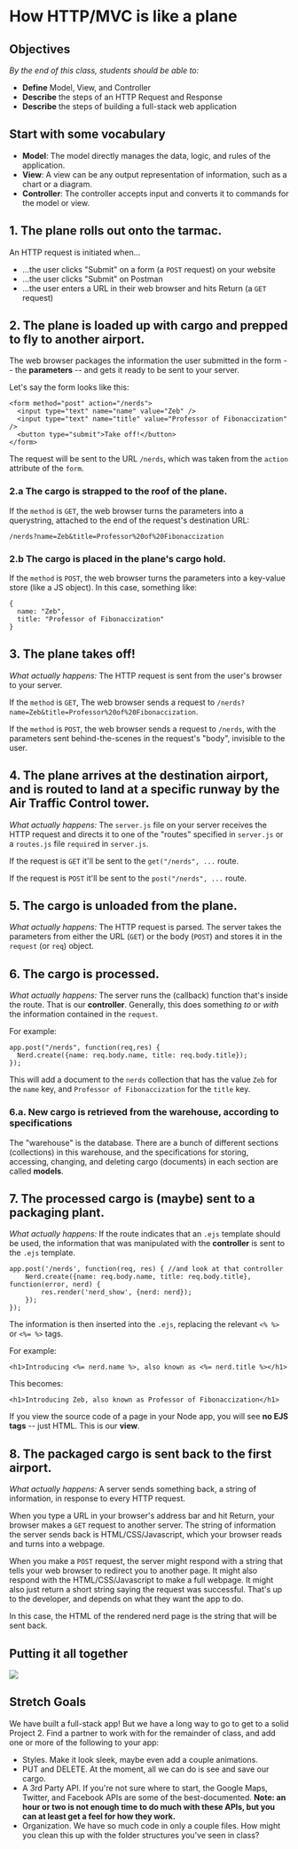 # How HTTP/MVC is like a plane

<!--9:55 5 minutes-->

<!--2:55 WDI4 -->
<!--Actually 10:51 WDI3 -->

## Objectives
*By the end of this class, students should be able to:*

- **Define** Model, View, and Controller
- **Describe** the steps of an HTTP Request and Response
- **Describe** the steps of building a full-stack web application


## Start with some vocabulary

- **Model**: The model directly manages the data, logic, and rules of the application.
- **View**: A view can be any output representation of information, such as a chart or a diagram.
- **Controller**: The controller accepts input and converts it to commands for the model or view.

## 1. The plane rolls out onto the tarmac.
An HTTP request is initiated when...
- ...the user clicks "Submit" on a form (a `POST` request) on your website
- ...the user clicks "Submit" on Postman
- ...the user enters a URL in their web browser and hits Return (a `GET` request)

<!--WDI4 2:58 -->
<!--10:00 10 minutes -->

## 2. The plane is loaded up with cargo and prepped to fly to another airport.
The web browser packages the information the user submitted in the form -- the **parameters** -- and gets it ready to be sent to your server.

Let's say the form looks like this:
```
<form method="post" action="/nerds">
  <input type="text" name="name" value="Zeb" />
  <input type="text" name="title" value="Professor of Fibonaccization" />
  <button type="submit">Take off!</button>
</form>
```

The request will be sent to the URL `/nerds`, which was taken from the `action` attribute of the `form`.

### 2.a The cargo is strapped to the roof of the plane.

If the `method` is `GET`, the web browser turns the parameters into a querystring, attached to the end of the request's destination URL:
```
/nerds?name=Zeb&title=Professor%20of%20Fibonaccization
```

### 2.b The cargo is placed in the plane's cargo hold.

If the `method` is `POST`, the web browser turns the parameters into a key-value store (like a JS object). In this case, something like:
```
{
  name: "Zeb",
  title: "Professor of Fibonaccization"
}
```

<!--3:08 WDI4 -->
<!--10:10 5 minutes -->

## 3. The plane takes off!
*What actually happens:* The HTTP request is sent from the user's browser to your server.

If the `method` is `GET`, The web browser sends a request to  `/nerds?name=Zeb&title=Professor%20of%20Fibonaccization`.

If the `method` is `POST`, the web browser sends a request to `/nerds`, with the parameters sent behind-the-scenes in the request's "body", invisible to the user.

<!--3:12 WDI4 -->
<!--10:15 10 minutes -->

## 4. The plane arrives at the destination airport, and is routed to land at a specific runway by the Air Traffic Control tower.

*What actually happens:* The `server.js` file on your server receives the HTTP request and directs it to one of the "routes" specified in `server.js` or a `routes.js` file `require`d in `server.js`.

If the request is `GET` it'll be sent to the `get("/nerds", ...` route.

If the request is `POST` it'll be sent to the `post("/nerds", ...` route.

## 5. The cargo is unloaded from the plane.
*What actually happens:* The HTTP request is parsed. The server takes the parameters from either the URL (`GET`) or the body (`POST`) and stores it in the `request` (or `req`) object.

<!--10:25 10 minutes -->

## 6. The cargo is processed.
*What actually happens:* The server runs the (callback) function that's inside the route. That is our **controller**.  Generally, this does something *to* or *with* the information contained in the `request`.

For example:

```
app.post("/nerds", function(req,res) {
  Nerd.create({name: req.body.name, title: req.body.title});
});
```
This will add a document to the `nerds` collection that has the value `Zeb` for the `name` key, and `Professor of Fibonaccization` for the `title` key.

### 6.a. New cargo is retrieved from the warehouse, according to specifications

The "warehouse" is the database. There are a bunch of different sections (collections) in this warehouse, and the specifications for storing, accessing, changing, and deleting cargo (documents) in each section are called **models**.

<!--10:44 -->

<!--3:27 WDI4 -->
<!--10:35 10 minutes -->

## 7. The processed cargo is (maybe) sent to a packaging plant.
*What actually happens:* If the route indicates that an `.ejs` template should be used, the information that was manipulated with the **controller** is sent to the `.ejs` template.

```
app.post('/nerds', function(req, res) { //and look at that controller
	Nerd.create({name: req.body.name, title: req.body.title}, function(error, nerd) {
		res.render('nerd_show', {nerd: nerd});
	});
});
```

The information is then inserted into the `.ejs`, replacing the relevant `<% %>` or `<%= %>` tags.

For example:

```
<h1>Introducing <%= nerd.name %>, also known as <%= nerd.title %></h1>
```

This becomes:

```
<h1>Introducing Zeb, also known as Professor of Fibonaccization</h1>
```

If you view the source code of a page in your Node app, you will see **no EJS tags** -- just HTML.  This is our **view**.

<!--10:45 5 minutes -->

## 8. The packaged cargo is sent back to the first airport.
*What actually happens:* A server sends something back, a string of information, in response to every HTTP request.

When you type a URL in your browser's address bar and hit Return, your browser makes a `GET` request to another server. The string of information the server sends back is HTML/CSS/Javascript, which your browser reads and turns into a webpage.

When you make a `POST` request, the server might respond with a string that tells your web browser to redirect you to another page. It might also respond with the HTML/CSS/Javascript to make a full webpage. It might also just return a short string saying the request was successful. That's up to the developer, and depends on what they want the app to do.

In this case, the HTML of the rendered nerd page is the string that will be sent back.

<!--3:37 WDI4 -->
<!--10:50 5 minutes -->

## Putting it all together

![](mvc.png)

<!--11:46 WDI3-->
<!--3:39 WDI4 -->
<!--10:55 5 minutes -->

<!-- Wrap-up with catch phrase on model, view, and controller -->
<!--WDI4 3:42 -->
<!--11:12 -->

## Stretch Goals

We have built a full-stack app!  But we have a long way to go to get to a solid Project 2.  Find a partner to work with for the remainder of class, and add one or more of the following to your app:

- Styles.  Make it look sleek, maybe even add a couple animations.
- PUT and DELETE.  At the moment, all we can do is see and save our cargo.
- A 3rd Party API.  If you're not sure where to start, the Google Maps, Twitter, and Facebook APIs are some of the best-documented.  **Note: an hour or two is not enough time to do much with these APIs, but you can at least get a feel for how they work.**
- Organization.  We have so much code in only a couple files.  How might you clean this up with the folder structures you've seen in class?
